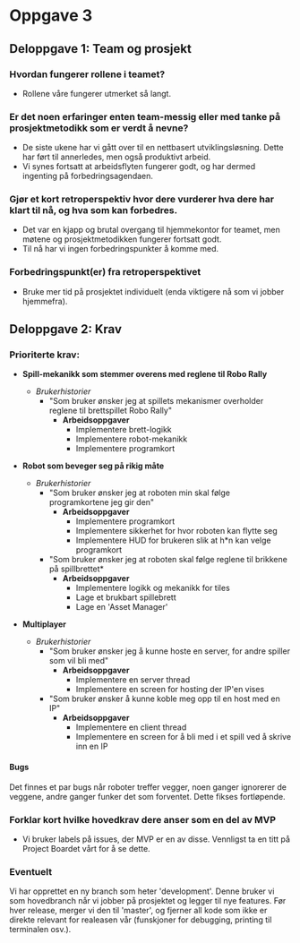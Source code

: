 # Oppgave 3

## Deloppgave 1: Team og prosjekt

### Hvordan fungerer rollene i teamet?
-   Rollene våre fungerer utmerket så langt. 

### Er det noen erfaringer enten team-messig eller med tanke på prosjektmetodikk som er verdt å nevne? 
-   De siste ukene har vi gått over til en nettbasert utviklingsløsning. Dette har ført til annerledes, men også produktivt arbeid.
-   Vi synes fortsatt at arbeidsflyten fungerer godt, og har dermed ingenting på forbedringsagendaen.

### Gjør et kort retroperspektiv hvor dere vurderer hva dere har klart til nå, og hva som kan forbedres.
-   Det var en kjapp og brutal overgang til hjemmekontor for teamet, men møtene og prosjektmetodikken fungerer fortsatt godt.
-   Til nå har vi ingen forbedringspunkter å komme med.

### Forbedringspunkt(er) fra retroperspektivet
-   Bruke mer tid på prosjektet individuelt (enda viktigere nå som vi jobber hjemmefra).

## Deloppgave 2: Krav
### Prioriterte krav:
-   **Spill-mekanikk som stemmer overens med reglene til Robo Rally**
    -   _Brukerhistorier_
        -   "Som bruker ønsker jeg at spillets mekanismer overholder reglene til brettspillet Robo Rally"
            -   **Arbeidsoppgaver**
                -   Implementere brett-logikk
                -   Implementere robot-mekanikk
                -   Implementere programkort
                
-   **Robot som beveger seg på rikig måte**
    -   _Brukerhistorier_
        -   "Som bruker ønsker jeg at roboten min skal følge programkortene jeg gir den"
            -   **Arbeidsoppgaver**
                -   Implementere programkort
                -   Implementere sikkerhet for hvor roboten kan flytte seg
                -   Implementere HUD for brukeren slik at h*n kan velge programkort
        -   "Som bruker ønsker jeg at roboten skal følge reglene til brikkene på spillbrettet*
            -   **Arbeidsoppgaver**
                -   Implementere logikk og mekanikk for tiles
                -   Lage et brukbart spillebrett
                -   Lage en 'Asset Manager'
                
-   **Multiplayer**
    -   _Brukerhistorier_
        -   "Som bruker ønsker jeg å kunne hoste en server, for andre spiller som vil bli med"
            -   **Arbeidsoppgaver**
                -   Implementere en server thread
                -   Implementere en screen for hosting der IP'en vises
        -   "Som bruker ønsker å kunne koble meg opp til en host med en IP"
            -   **Arbeidsoppgaver**
                -   Implementere en client thread
                -   Implementere en screen for å bli med i et spill ved å skrive inn en IP

#### Bugs
Det finnes et par bugs når roboter treffer vegger, noen ganger ignorerer de veggene, andre ganger funker det som forventet. Dette fikses fortløpende.

### Forklar kort hvilke hovedkrav dere anser som en del av MVP
-   Vi bruker labels på issues, der MVP er en av disse. Vennligst ta en titt på Project Boardet vårt for å se dette.

### Eventuelt
Vi har opprettet en ny branch som heter 'development'. Denne bruker vi som hovedbranch når vi jobber på prosjektet og legger til nye features. Før hver release, merger vi den til 'master', og fjerner all kode som ikke er direkte relevant for realeasen vår (funskjoner for debugging, printing til terminalen osv.).
